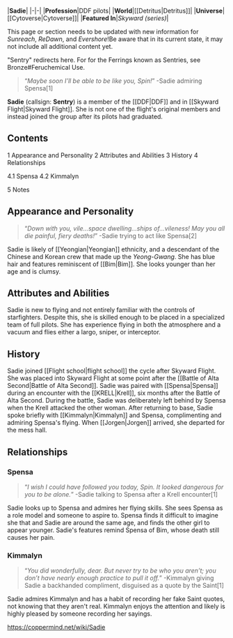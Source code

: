 |**Sadie**|
|-|-|
|**Profession**|DDF pilots|
|**World**|[[Detritus\|Detritus]]|
|**Universe**|[[Cytoverse\|Cytoverse]]|
|**Featured In**|*Skyward (series)*|

This page or section needs to be updated with new information for *Sunreach*, *ReDawn*, and *Evershore*!Be aware that in its current state, it may not include all additional content yet.

"Sentry" redirects here. For for the Ferrings known as Sentries, see Bronze#Feruchemical Use.
>“*Maybe soon I’ll be able to be like you, Spin!*”
\-Sadie admiring Spensa[1]


**Sadie** (callsign: **Sentry**) is a member of the [[DDF\|DDF]] and in [[Skyward Flight\|Skyward Flight]]. She is not one of the flight's original members and instead joined the group after its pilots had graduated.

## Contents

1 Appearance and Personality
2 Attributes and Abilities
3 History
4 Relationships

4.1 Spensa
4.2 Kimmalyn


5 Notes


## Appearance and Personality
>“*Down with you, vile…space dwelling…ships of…vileness! May you all die painful, fiery deaths!*”
\-Sadie trying to act like Spensa[2]


Sadie is likely of [[Yeongian\|Yeongian]] ethnicity, and a descendant of the Chinese and Korean crew that made up the *Yeong-Gwang*. She has blue hair and features reminiscent of [[Bim\|Bim]].
She looks younger than her age and is clumsy.

## Attributes and Abilities
Sadie is new to flying and not entirely familiar with the controls of starfighters. Despite this, she is skilled enough to be placed in a specialized team of full pilots. She has experience flying in both the atmosphere and a vacuum and flies either a largo, sniper, or interceptor.

## History
Sadie joined [[Flight school\|flight school]] the cycle after Skyward Flight. She was placed into Skyward Flight at some point after the [[Battle of Alta Second\|Battle of Alta Second]].
Sadie was paired with [[Spensa\|Spensa]] during an encounter with the [[KRELL\|Krell]], six months after the Battle of Alta Second. During the battle, Sadie was deliberately left behind by Spensa when the Krell attacked the other woman. After returning to base, Sadie spoke briefly with [[Kimmalyn\|Kimmalyn]] and Spensa, complimenting and admiring Spensa's flying. When [[Jorgen\|Jorgen]] arrived, she departed for the mess hall.

## Relationships
### Spensa
>“*I wish I could have followed you today, Spin. It looked dangerous for you to be alone.*”
\-Sadie talking to Spensa after a Krell encounter[1]


Sadie looks up to Spensa and admires her flying skills. She sees Spensa as a role model and someone to aspire to. Spensa finds it difficult to imagine she that and Sadie are around the same age, and finds the other girl to appear younger. Sadie's features remind Spensa of Bim, whose death still causes her pain.

### Kimmalyn
>“*You did wonderfully, dear. But never try to be who you aren’t; you don’t have nearly enough practice to pull it off.*”
\-Kimmalyn giving Sadie a backhanded compliment, disguised as a quote by the Saint[1]


Sadie admires Kimmalyn and has a habit of recording her fake Saint quotes, not knowing that they aren't real. Kimmalyn enjoys the attention and likely is highly pleased by someone recording her sayings.



https://coppermind.net/wiki/Sadie